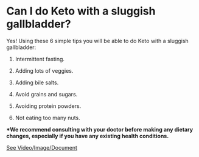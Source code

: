 # Can I do Keto with a sluggish gallbladder?

Yes! Using these 6 simple tips you will be able to do Keto with a sluggish gallbladder:

1) Intermittent fasting.

2) Adding lots of veggies.

3) Adding bile salts.

4) Avoid grains and sugars.

5) Avoiding protein powders.

6) Not eating too many nuts.

**\*We recommend consulting with your doctor before making any dietary changes, especially if you have any existing health conditions.**

 [See Video/Image/Document](https://hls-player.drberg.com/asset?path=migrated-assets/6-important-tips-for-doing-keto-with-a-sluggish-gallbladder-drberg)